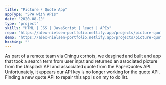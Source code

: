 ```yaml
---
title: "Picture / Quote App"
appType: "SPA with APIs"
date: "2020-08-10"
type: "project"
skills: "HTML | CSS | JavaScript | React | APIs"
repo: "https://alex-nielsen-portfolio.netlify.app/projects/picture-quote-app/"
demo: "https://alex-nielsen-portfolio.netlify.app/projects/picture-quote-app/"
hosting: ""
---
```


As part of a remote team via Chingu corhots, we desgined and built and app that took a search term from user input and returned an associated picture from the Unsplash API and associated quote from the PaperQuotes API. Unfortunately, it appears our API key is no longer working for the quote API. Finding a new quote API to repair this app is on my to do list.
